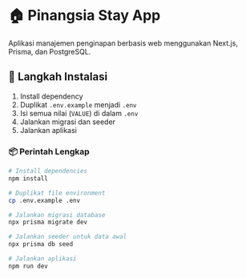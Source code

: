 # 🏠 Pinangsia Stay App

Aplikasi manajemen penginapan berbasis web menggunakan Next.js, Prisma, dan PostgreSQL.

## 🚀 Langkah Instalasi

1. Install dependency
2. Duplikat `.env.example` menjadi `.env`
3. Isi semua nilai (`VALUE`) di dalam `.env`
4. Jalankan migrasi dan seeder
5. Jalankan aplikasi

### 📦 Perintah Lengkap

```bash
# Install dependencies
npm install

# Duplikat file environment
cp .env.example .env

# Jalankan migrasi database
npx prisma migrate dev

# Jalankan seeder untuk data awal
npx prisma db seed

# Jalankan aplikasi
npm run dev